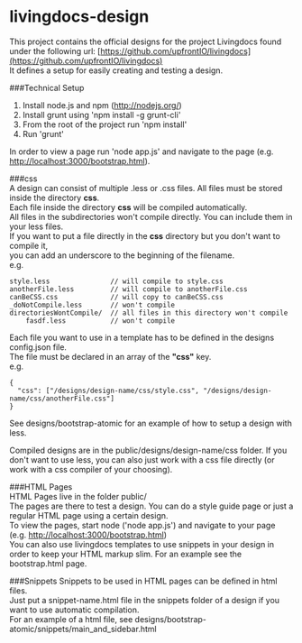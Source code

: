 livingdocs-design
=================

This project contains the official designs for the project Livingdocs found under the following url: [https://github.com/upfrontIO/livingdocs](https://github.com/upfrontIO/livingdocs)  
It defines a setup for easily creating and testing a design.  

###Technical Setup  

  1. Install node.js and npm (http://nodejs.org/)
  2. Install grunt using 'npm install -g grunt-cli'
  3. From the root of the project run 'npm install'
  4. Run 'grunt'
  
  
In order to view a page run 'node app.js' and navigate to the page (e.g. [http://localhost:3000/bootstrap.html](http://localhost:3000/bootstrap.html)).


###css  
A design can consist of multiple .less or .css files. All files must be stored inside the directory **css**.  
Each file inside the directory **css** will be compiled automatically.  
All files in the subdirectories won't compile directly. You can include them in your less files.  
If you want to put a file directly in the **css** directory but you don't want to compile it,  
you can add an underscore to the beginning of the filename.  
e.g.
    
    style.less               // will compile to style.css
    anotherFile.less         // will compile to anotherFile.css
    canBeCSS.css             // will copy to canBeCSS.css
    _doNotCompile.less       // won't compile
    directoriesWontCompile/  // all files in this directory won't compile
    	fasdf.less           // won't compile

    
Each file you want to use in a template has to be defined in the designs config.json file.  
The file must be declared in an array of the **"css"** key.  
e.g.

    {
      "css": ["/designs/design-name/css/style.css", "/designs/design-name/css/anotherFile.css"]
    }
 

See designs/bootstrap-atomic for an example of how to setup a design with less.
  
Compiled designs are in the public/designs/design-name/css folder. If you don't want to use less, you can also just work with a css file directly (or work with a css compiler of your choosing).  

###HTML Pages  
HTML Pages live in the folder public/  
The pages are there to test a design. You can do a style guide page or just a regular HTML page using a certain design.  
To view the pages, start node ('node app.js') and navigate to your page (e.g. [http://localhost:3000/bootstrap.html](http://localhost:3000/bootstrap.html))  
You can also use livingdocs templates to use snippets in your design in order to keep your HTML markup slim. For an example see the bootstrap.html page.  

###Snippets 
Snippets to be used in HTML pages can be defined in html files.  
Just put a snippet-name.html file in the snippets folder of a design if you want to use automatic compilation.  
For an example of a html file, see designs/bootstrap-atomic/snippets/main_and_sidebar.html  


